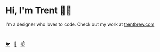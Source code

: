 # Hi, I'm Trent 👋🏾

I'm a designer who loves to code. Check out my work at <a href="https://trentbrew.com/" target="_blank"> trentbrew.com </a>

<br><div align="left">
   <a href="https://twitter.com/trent_brew" target="_blank">🐦</a>&nbsp;&nbsp;
   <a href="https://instagram.com/trent.brew" target="_blank">🎨</a>&nbsp;&nbsp;
   <a href="mailto:hello@trentbrew.com" target="_blank">📫</a>
</div>
